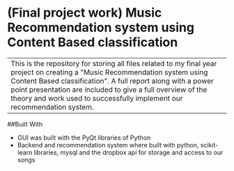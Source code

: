 # (Final project work) Music Recommendation system using Content Based classification
<table>
<tr>
<td>
  This is the repository for storing all files related to my final year project on creating a "Music Recommendation system using Content Based classification".
A full report along with a power point presentation are included to give a full overview of the theory and work used to successfully implement our recommendation system.
</td>
</tr>
</table>

##Built With
* GUI was built with the PyQt libraries of Python
* Backend and recommendation system where built with python, scikit-learn libraries, mysql and the dropbox api for storage and access to our songs
